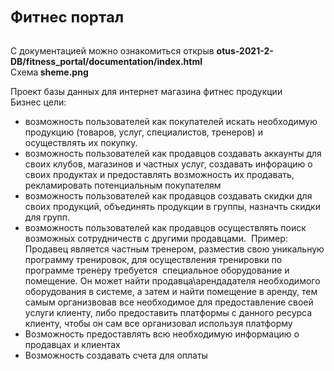 <!DOCTYPE html>
<html>
<head>

</head>
<body>
<p><span style="font-size:24px"><strong>Фитнес портал</strong></span></p>

<p><br />
С документацией можно ознакомиться открыв <strong>otus-2021-2-DB/fitness_portal/documentation/index.html</strong><br />
Схема<strong> sheme.png</strong></p>

<p>Проект базы данных для интернет магазина фитнес продукции<br />
Бизнес цели:&nbsp;</p>

<ul>
	<li>возможность пользователей как покупателей искать необходимую продукцию (товаров, услуг, специалистов, тренеров) и осуществлять их покупку.</li>
	<li>возможность пользователей как продавцов создавать аккаунты для своих клубов, магазинов и частных услуг, создавать инфорацию о своих продуктах&nbsp;и предоставлять возможность их продавать, рекламировать потенциальным покупателям</li>
	<li>возможность пользователей как продавцов создавать скидки для своих продукций, объединять продукции в группы, назначть скидки для групп.</li>
	<li>возможность пользователей как продавцов осуществлять поиск возможных сотрудничеств с другими продавцами.&nbsp;&nbsp;Пример: Продавец является частным тренером, разместив свою уникальную программу тренировок, для осуществления тренировки по программе тренеру требуется&nbsp;&nbsp;специальное оборудование и помещение. Он может найти продавца\арендадателя необходимого оборудования в системе, а затем и найти помещение в аренду,&nbsp;тем самым организвовав все необходимое для предоставление своей услуги клиенту, либо предоставить платформы с данного ресурса клиенту, чтобы он сам все&nbsp;организовал используя платформу</li>
	<li>Возможность предоставлять всю необходимую информацию о продавцах и клиентах</li>
	<li>Возможность создавать счета для оплаты</li>
</ul>
</body>
</html>
